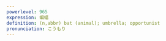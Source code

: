 ```yaml
---
powerlevel: 965
expression: 蝙蝠
definition: (n,abbr) bat (animal); umbrella; opportunist
pronunciation: こうもり
---
```

